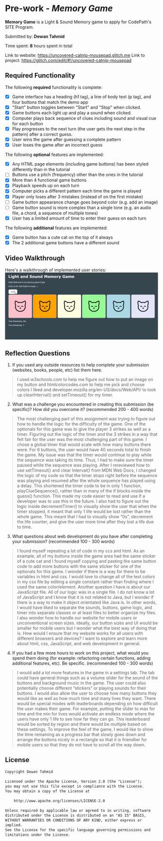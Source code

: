 # Pre-work - *Memory Game*

**Memory Game** is a Light & Sound Memory game to apply for CodePath's SITE Program. 

Submitted by: **Dewan Tahmid**

Time spent: **8** hours spent in total

Link to website: https://uncovered-catnip-mousepad.glitch.me
Link to project: https://glitch.com/edit/#!/uncovered-catnip-mousepad

## Required Functionality

The following **required** functionality is complete:

* [x] Game interface has a heading (h1 tag), a line of body text (p tag), and four buttons that match the demo app
* [x] "Start" button toggles between "Start" and "Stop" when clicked. 
* [x] Game buttons each light up and play a sound when clicked. 
* [x] Computer plays back sequence of clues including sound and visual cue for each button
* [x] Play progresses to the next turn (the user gets the next step in the pattern) after a correct guess. 
* [x] User wins the game after guessing a complete pattern
* [x] User loses the game after an incorrect guess

The following **optional** features are implemented:

* [x] Any HTML page elements (including game buttons) has been styled differently than in the tutorial
* [ ] Buttons use a pitch (frequency) other than the ones in the tutorial
* [x] More than 4 functional game buttons
* [x] Playback speeds up on each turn
* [x] Computer picks a different pattern each time the game is played
* [x] Player only loses after 3 mistakes (instead of on the first mistake)
* [ ] Game button appearance change goes beyond color (e.g. add an image)
* [ ] Game button sound is more complex than a single tone (e.g. an audio file, a chord, a sequence of multiple tones)
* [x] User has a limited amount of time to enter their guess on each turn

The following **additional** features are implemented:

- [x] Game button has a cute cat on the top of it always
- [x] The 2 additional game buttons have a different sound

## Video Walkthrough

Here's a walkthrough of implemented user stories:
![](Walkthrough.gif)


## Reflection Questions
1. If you used any outside resources to help complete your submission (websites, books, people, etc) list them here. 
> I used w3schools.com to help me figure out how to put an image on my button 
and htmlcolorcodes.com to help me pick and choose colors I liked and developer.mozilla.org/en-US/docs/Web/API/
to look up clearInterval() and setTimeout() for my timer.

2. What was a challenge you encountered in creating this submission (be specific)? How did you overcome it? (recommended 200 - 400 words) 
> The most challenging part of this assignment was trying to figure out how to 
handle the logic for the difficulty of the game. One of the optionals for this 
game was to give the player 3 strikes as well as a timer. Figuring out the logic 
of the timer and the 3 strikes in a way that felt fair for the user was the most 
challenging part of this game. I chose a global timer that would scale with how 
many buttons there were. For 6 buttons, the user would have 40 seconds total to 
finish the game. My issue was that the timer would continue to play while the 
sequence was taking its time. Thus, I had to make sure the timer paused while 
the sequence was playing. After I rereviewed how to use setTimeout() and clear
Interval() from MDN Web Docs, I changed the logic of my code so that the timer 
stops right before the sequence was playing and resumed after the whole sequence 
has played using a delay. This shortened the timer code to be in only 1 function, 
playClueSequence(), rather than in many of the if blocks inside the guess() 
function. This made my code easier to read and use if a developer was to use this 
in the future. I also had to figure out the logic inside decrementTimer() to 
visually show the user that when the timer stopped, it meant that only 1 life 
would be lost rather than the whole game. This meant that I had to visually show 
“0s”, decrement the life counter, and give the user more time after they lost a 
life due to time.

3. What questions about web development do you have after completing your submission? (recommended 100 - 300 words) 
> I found myself repeating a lot of code in my ccs and html. As an example, all 
of my buttons inside the game area had the same sticker of a cute cat and I found 
myself copying and pasting the same button code to add more buttons with the same 
sticker for one of the optionals for this game. I wonder if there is a way for 
there to be variables in html and css. I would love to change all of the text 
colors in my css file by editing a single constant rather than finding where I 
used the same color/element. Another question I have is about our JavaScript 
file. All of our logic was in a single file. I do not know a lot of JavaScript 
and I know that it is not related to Java, but I wonder if there is a way to make 
it object orientated like Java is. In other words, I would have liked to separate 
the sounds, buttons, game logic, and timer into separate classes or at least files 
to better organize my files. I also wonder how to handle our website for mobile 
users or unconventional screen sizes. Ideally, our button sizes and UI would be 
smaller for mobile users but I wonder what the best way of doing that is. How would
I ensure that my website works for all users with different browsers and devices? 
I want to explore and learn more about html, css, JavaScript, and web development 
in general.

4. If you had a few more hours to work on this project, what would you spend them doing (for example: refactoring certain functions, adding additional features, etc). Be specific. (recommended 100 - 300 words) 
> I would add a lot more features in the game in a settings tab. The tab could 
have general things such as a volume slider for the sound of the buttons and 
background music in the game. The user could also potentially choose different 
“stickers” or playing sounds for their buttons. I would also allow the user to 
choose how many buttons they would like as well as how much time and many lives 
they want. There would be special modes with leaderboards depending on how 
difficult the user makes their game. For example, putting the slider to max for 
time and the min for lives would activate an endless mode where the users have 
only 1 life to see how far they can go. This leaderboard would be sorted by 
region and there would be multiple based on these settings. To improve the feel 
of the game, I would like to show the time remaining as a progress bar that 
slowly goes down and arrange the buttons nicely in a rectangle so that it is 
friendlier for mobile users so that they do not have to scroll all the way down.


## License

    Copyright Dewan Tahmid

    Licensed under the Apache License, Version 2.0 (the "License");
    you may not use this file except in compliance with the License.
    You may obtain a copy of the License at

        http://www.apache.org/licenses/LICENSE-2.0

    Unless required by applicable law or agreed to in writing, software
    distributed under the License is distributed on an "AS IS" BASIS,
    WITHOUT WARRANTIES OR CONDITIONS OF ANY KIND, either express or implied.
    See the License for the specific language governing permissions and
    limitations under the License.
